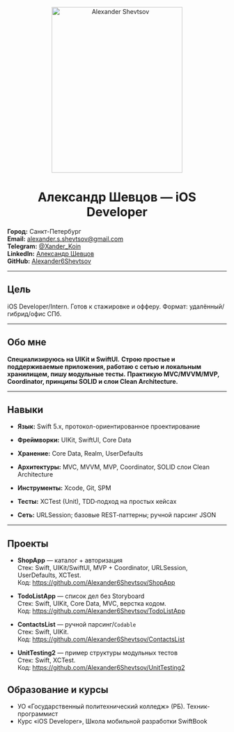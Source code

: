 <p align="center">
<img src="https://github.com/user-attachments/assets/97898e89-2bf1-476a-bf1c-271ada5a53ef" alt="Alexander Shevtsov" width="300" height="380">
</p>

<h1 align="center">Александр Шевцов — iOS Developer</h1>

**Город:** Санкт-Петербург  
**Email:** [alexander.s.shevtsov@gmail.com](mailto:alexander.s.shevtsov@gmail.com)  
**Telegram:** [@Xander_Koin](https://t.me/Xander_Koin)  
**LinkedIn:** [Александр Шевцов](https://www.linkedin.com/in/alexander-shevtsov)  
**GitHub:** [Alexander6Shevtsov](https://github.com/Alexander6Shevtsov)

---

## Цель
iOS Developer/Intern. Готов к стажировке и офферу. Формат: удалённый/гибрид/офис СПб.

---

## Обо мне

**Специализируюсь на UIKit и SwiftUI.** 
**Строю простые и поддерживаемые приложения, работаю с сетью и локальным хранилищем, пишу модульные тесты.** 
**Практикую MVC/MVVM/MVP, Coordinator, принципы SOLID и слои Clean Architecture.** 

---

## Навыки
- **Язык:** Swift 5.x, протокол-ориентированное проектирование  

- **Фреймворки:** UIKit, SwiftUI, Core Data

- **Хранение:** Core Data, Realm, UserDefaults

- **Архитектуры:** MVC, MVVM, MVP, Coordinator, SOLID слои Clean Architecture

- **Инструменты:**  Xcode, Git, SPM

- **Тесты:** XCTest (Unit), TDD‑подход на простых кейсах

- **Сеть:** URLSession; базовые REST‑паттерны; ручной парсинг JSON

---

 ## Проекты
- **ShopApp** — каталог + авторизация  
  Стек: Swift, UIKit/SwiftUI, MVP + Coordinator, URLSession, UserDefaults, XCTest.  
  Код: https://github.com/Alexander6Shevtsov/ShopApp

- **TodoListApp** — список дел без Storyboard  
  Стек: Swift, UIKit, Core Data, MVC, верстка кодом.  
  Код: https://github.com/Alexander6Shevtsov/TodoListApp

- **ContactsList** — ручной парсинг/`Codable`  
  Стек: Swift, UIKit.  
  Код: https://github.com/Alexander6Shevtsov/ContactsList

- **UnitTesting2** — пример структуры модульных тестов  
  Стек: Swift, XCTest.  
  Код: https://github.com/Alexander6Shevtsov/UnitTesting2


## Образование и курсы
- УО «Государственный политехнический колледж» (РБ). Техник-программист  
- Курс «iOS Developer», Школа мобильной разработки SwiftBook















